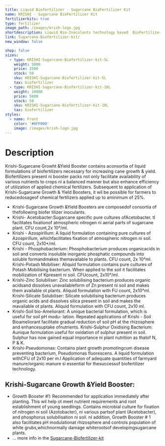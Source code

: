 ```yaml
---
title: Liquid Biofertilizer - Sugarcane BioFertilizer Kit
name: KRISHI - Sugarcane BioFertilizer Kit
fertilizerkits: true
type: fertilizer
image_path: /images/krish-logo.jpg
shortdescription: Liquid Bio-Inoculants technology based  BioFertilizer Consortia for Sugarcane cultivation
link: Sugarcane-Biofertilizer-kit/
new_window: false

shop: false
sizes:
  - type: KRISHI-Sugarcane-Biofertilizer-kit-5L
    weight: 5000
    price: 2500
    stock: 50
    sku: KRISHI-Sugarcane-Biofertilizer-kit-5L
    tax: biofertilizer
  - type: KRISHI-Sugarcane-Biofertilizer-kit-10L
    weight: 10000
    price: 5000
    stock: 50
    sku: KRISHI-Sugarcane-Biofertilizer-kit-10L
    tax: biofertilizer
styles:
  - name: Front
    color: '#0FF000'
    image: /images/krish-logo.jpg
---
```

# Description

Krishi-Sugarcane Growht &Yield Booster contains aconsortia of liquid formulations of biofertilizers necessary for increasing cane growth & yield. Biofertilizers present ni booster packs not only facilitate availability of various nutrients to crops ni a balanced manner but also enhance efficiency of utilization of applied chemical fertilizers. Subsequent to application of Krishi-Sugarcane Growth & Yield Boosters, it wil be possible for farmers to reducedosageof chemical fertilizers applied up to aminimum of 25%.
- Krishi-Sugarcane Growth &Yield Boosters are composedof consortia of thefollowing biofer tilizer inoculants.
- Krishi- Acetobacter:Sugarcane specific pure cultures ofAcetobacter. tI facilitates fixationof atmospheric nitrogen ni aerial parts of sugarcane plant. CFU count,2x 10°/ml.
- Krishi - Azospirillum: A liquid formulation containing pure cultures of Azospirillum, whichfacilitates fixation of atmospheric nitrogen ni soil. CFU count, 2x10*/ml.
- Krishi - Phosphobacterium: Phosphobacterium produces organicacids in soil and converts insoluble inorganic phosphatic compounds into  soluble formandmakes themavailable to plants. CFU count, 2x 10°ml. Krishi-Potash Mobiliser: Aliquid formulation contains pure cultures of Potash Mobilising bacterium. When applied to the soil it facilitates mobilization of Kpresent ni soil. CFUcount, 2x10°/ml.
- Krishi-Zinc Solubiliser: Zinc solubilising bacterium produces organic acidsand dissolves unavailableform of Zn present ni soil and makes them available ot plants. Aliquid formulation with FU count, 2x10°ml. Krishi-Silicate Solubiliser: Silicate solubilising bacterium produces organic acids and dissolves silica present in soil and makes the mavailable ot plants. Aliquid formulation with CFU count, 2x10 ml.
- Krishi-Soil bio-Ameliorant: A unique bacterial formulation, which is useful for soil pH modu- lation. Repeated applications of Krishi - Soil Bioameliorant facilitate gradual reduction of soil pH at the rhizosphere and enhancesuptake ofnutrients. Krishi-Sulphur Oxidising Bacterium: Aunique formulation useful for oxidation of sulphur present in soil. Sulphur has now gained equal importance ni plant nutrition as thatof N, P & K.
- Krishi-Pseudomonas: Contains plant growth promotingcum disease preventing bacterium, Pseudomonas fluorescens. A liquid formulation withCFU of 2x10 per m.l
Application of adequate quantities of farmyard manure/organic manure si essential for thesuccessof biofertilizer technology.
## Krishi-Sugarcane Growth &Yield Booster:
- Growth Booster #1: Recommended for application immediately after planting. This wil help ot meet nutrient requirements and root establishment of young seedlings. Contains microbial culture for fixation of nitrogen ni soil (Azotobacter), ni various partsof plant (Acetobacter), and phosphorus solubilisation ni soil. nI addition, Growth Booster # 1 also facilitates pH modulationat rhizosphere and controls population of white grubs,whichnormally damage whiterootsof developingsugarcane plants.
- ... more info in the <a href="/download/Sugarcane-PhampletAlter.pdf">Sugarcane-Biofertilizer-kit</a>
